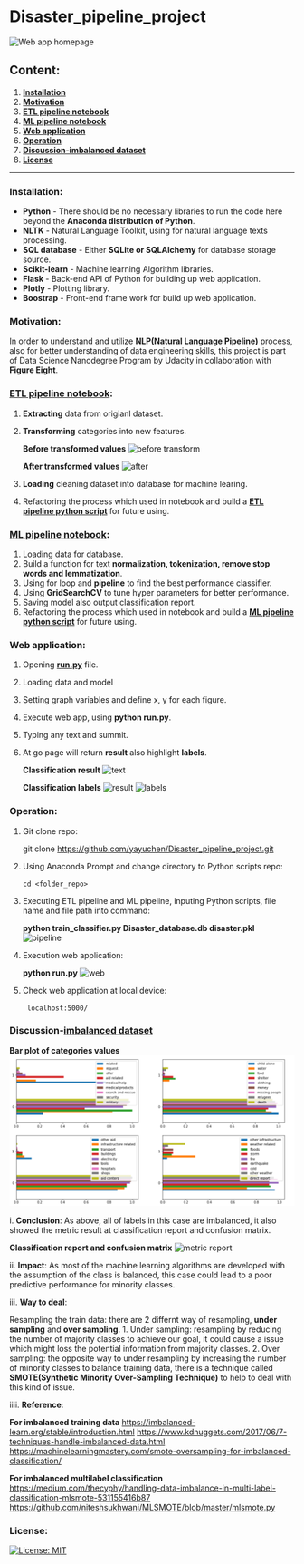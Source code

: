# Disaster_pipeline_project
![**Web app homepage**](https://github.com/yayuchen/Disaster_pipeline_project/blob/main/images/homepage.png)

## Content:
1. [**Installation**](#Installation)
2. [**Motivation**](#Motivation)
3. [**ETL pipeline notebook**](#ETL-pipeline-notebook)
4. [**ML pipeline notebook**](#ML-pipeline-notebook)
5. [**Web application**](#Web-application)
6. [**Operation**](#Operation)
7. [**Discussion-imbalanced dataset**](#Discussion-imbalanced-dataset)
8. [**License**](#License)

----------------------------------------------------------------------------------------------------------------------------
### Installation:
* **Python** - There should be no necessary libraries to run the code here beyond the **Anaconda distribution of Python**. 
* **NLTK** - Natural Language Toolkit, using for natural language texts processing.
* **SQL database** - Either **SQLite or SQLAlchemy** for database storage source.
* **Scikit-learn** - Machine learning Algorithm libraries.
* **Flask** - Back-end API of Python for building up web application.
* **Plotly** - Plotting library.
* **Boostrap** - Front-end frame work for build up web application.

### Motivation:
In order to understand and utilize **NLP(Natural Language Pipeline)** process, also for better understanding of data engineering skills, this project is part of Data Science Nanodegree Program by Udacity in collaboration with **Figure Eight**. 

### [ETL pipeline notebook](https://nbviewer.jupyter.org/github/yayuchen/Disaster_pipeline_project/blob/main/raw_files/ETL%20pipeline.ipynb#1):
1. **Extracting** data from origianl dataset.
2. **Transforming** categories into new features.

   **Before transformed values**
   ![before transform](https://github.com/yayuchen/Disaster_pipeline_project/blob/main/images/before_trans.png)
   
   **After transformed values**
   ![after](https://github.com/yayuchen/Disaster_pipeline_project/blob/main/images/after_trans.png)
   
3. **Loading** cleaning dataset into database for machine learing. 
4. Refactoring the process which used in notebook and build a [**ETL pipeline python script**](https://github.com/yayuchen/Disaster_pipeline_project/blob/main/data/process_data.py) for future using.

### [ML pipeline notebook](https://nbviewer.jupyter.org/github/yayuchen/Disaster_pipeline_project/blob/main/raw_files/ML_pipeline.ipynb#1):
1. Loading data for database.
2. Build a function for text **normalization, tokenization, remove stop words and lemmatization**.
3. Using for loop and **pipeline** to find the best performance classifier.
4. Using **GridSearchCV** to tune hyper parameters for better performance.
5. Saving model also output classification report.  
6. Refactoring the process which used in notebook and build a [**ML pipeline python script**](https://github.com/yayuchen/Disaster_pipeline_project/blob/main/models/train_classifier.py) for future using. 

### Web application:
1. Opening [**run.py**](https://github.com/yayuchen/Disaster_pipeline_project/blob/main/app/run.py) file.
2. Loading data and model
3. Setting graph variables and define x, y for each figure.
4. Execute web app, using **python run.py**.
5. Typing any text and summit.
6. At go page will return **result** also highlight **labels**.

   **Classification result**
   ![text](https://github.com/yayuchen/Disaster_pipeline_project/blob/main/images/weather.png)
   
   **Classification labels**
   ![result](https://github.com/yayuchen/Disaster_pipeline_project/blob/main/images/result.png)
   ![labels](https://github.com/yayuchen/Disaster_pipeline_project/blob/main/images/labels.png)
   
### Operation:
1. Git clone repo:

      git clone    https://github.com/yayuchen/Disaster_pipeline_project.git
    
2. Using Anaconda Prompt and change directory to Python scripts repo:

       cd <folder_repo>
    
3. Executing ETL pipeline and ML pipeline, inputing Python scripts, file name and file path into command:

    **python train_classifier.py Disaster_database.db disaster.pkl**
    ![pipeline](https://github.com/yayuchen/Disaster_pipeline_project/blob/main/images/operation.png)
    
4. Execution web application:

    **python run.py**
    ![web](https://github.com/yayuchen/Disaster_pipeline_project/blob/main/images/run_app.png)
    
5. Check web application at local device:

        localhost:5000/

### Discussion-[imbalanced dataset](https://nbviewer.jupyter.org/github/yayuchen/Disaster_pipeline_project/blob/main/raw_files/Imbalances_dataset.ipynb)

   **Bar plot of categories values** 
   ![bar plot](https://github.com/yayuchen/Disaster_pipeline_project/blob/main/images/bar_plot.png)
 
i. **Conclusion**: As above, all of labels in this case are imbalanced, it also showed the metric result at classification report and confusion matrix.

   **Classification report and confusion matrix**
  ![metric report](https://github.com/yayuchen/Disaster_pipeline_project/blob/main/images/class_metrics.png)

ii. **Impact**: As most of the machine learning algorithms are developed with the assumption of the class is balanced, this case could lead to a poor predictive performance for minority classes.

iii. **Way to deal**: 

   Resampling the train data: there are 2 differnt way of resampling, **under sampling** and **over sampling**.
        1. Under sampling: resampling by reducing the number of majority classes to achieve our goal, it could cause a issue which might loss the potential            information from majority classes.
        2. Over sampling: the opposite way to under resampling by increasing the number of minority classes to balance training data, there is a technique              called **SMOTE(Synthetic Minority Over-Sampling Technique)** to help to deal with this kind of issue.
        
iiii. **Reference**: 

   **For imbalanced training data**
        https://imbalanced-learn.org/stable/introduction.html
        https://www.kdnuggets.com/2017/06/7-techniques-handle-imbalanced-data.html
        https://machinelearningmastery.com/smote-oversampling-for-imbalanced-classification/
        
   **For imbalanced multilabel classification**
        https://medium.com/thecyphy/handling-data-imbalance-in-multi-label-classification-mlsmote-531155416b87
        https://github.com/niteshsukhwani/MLSMOTE/blob/master/mlsmote.py

### License:
[![License: MIT](https://img.shields.io/badge/License-MIT-yellow.svg)](https://opensource.org/licenses/MIT)
